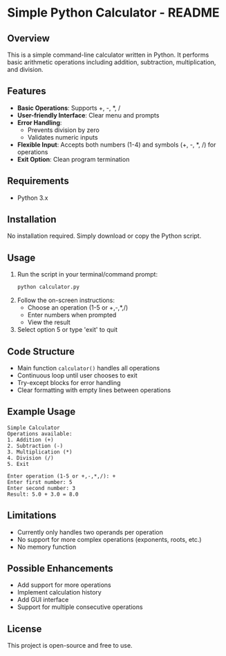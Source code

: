 # Simple Python Calculator - README

## Overview
This is a simple command-line calculator written in Python. It performs basic arithmetic operations including addition, subtraction, multiplication, and division.

## Features
- **Basic Operations**: Supports +, -, *, /
- **User-friendly Interface**: Clear menu and prompts
- **Error Handling**: 
  - Prevents division by zero
  - Validates numeric inputs
- **Flexible Input**: Accepts both numbers (1-4) and symbols (+, -, *, /) for operations
- **Exit Option**: Clean program termination

## Requirements
- Python 3.x

## Installation
No installation required. Simply download or copy the Python script.

## Usage
1. Run the script in your terminal/command prompt:
   ```bash
   python calculator.py
   ```
2. Follow the on-screen instructions:
   - Choose an operation (1-5 or +,-,*,/)
   - Enter numbers when prompted
   - View the result
3. Select option 5 or type 'exit' to quit

## Code Structure
- Main function `calculator()` handles all operations
- Continuous loop until user chooses to exit
- Try-except blocks for error handling
- Clear formatting with empty lines between operations

## Example Usage
```
Simple Calculator
Operations available:
1. Addition (+)
2. Subtraction (-)
3. Multiplication (*)
4. Division (/)
5. Exit

Enter operation (1-5 or +,-,*,/): +
Enter first number: 5
Enter second number: 3
Result: 5.0 + 3.0 = 8.0
```

## Limitations
- Currently only handles two operands per operation
- No support for more complex operations (exponents, roots, etc.)
- No memory function

## Possible Enhancements
- Add support for more operations
- Implement calculation history
- Add GUI interface
- Support for multiple consecutive operations

## License
This project is open-source and free to use.
